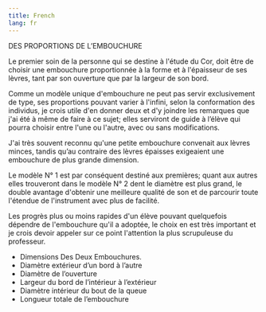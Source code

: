 ```yaml
---
title: French
lang: fr
---
```


DES PROPORTIONS DE L’EMBOUCHURE

Le premier soin de la personne qui se destine à l'étude du Cor, doit être de choisir une embouchure proportionnée à la forme et à l'épaisseur de ses lèvres, tant par son ouverture que par la largeur de son bord.

Comme un modèle unique d'embouchure ne peut pas servir exclusivement de type, ses proportions pouvant varier à l'infini, selon la conformation des individus, je crois utile d'en donner deux et d'y joindre les remarques que j'ai été à même de faire à ce sujet; elles serviront de guide à l’élève qui pourra choisir entre l'une ou l'autre, avec ou sans modifications.

J'ai très souvent reconnu qu'une petite embouchure convenait aux lèvres minces, tandis qu’au contraire des lèvres épaisses exigeaient une embouchure de plus grande dimension.

Le modèle N° 1 est par conséquent destiné aux premières; quant aux autres elles trouveront dans le modèle N° 2 dent le diamètre est plus grand, le double avantage d'obtenir une meilleure qualité de son et de parcourir toute l'étendue de l'instrument avec plus de facilité.

Les progrès plus ou moins rapides d'un élève pouvant quelquefois dépendre de l'embouchure qu'il a adoptée, le choix en est très important et je crois devoir appeler sur ce point l'attention la plus scrupuleuse du professeur.

- Dimensions Des Deux Embouchures.
- Diamètre extérieur d’un bord à l’autre
- Diamètre de l’ouverture
- Largeur du bord de l’intérieur à l’extérieur
- Diamètre intérieur du bout de la queue
- Longueur totale de l’embouchure
